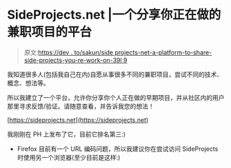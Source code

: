 # SideProjects.net |一个分享你正在做的兼职项目的平台

> 原文:[https://dev . to/sakun/side projects-net-a-platform-to-share-side-projects-you-re-work-on-39l 9](https://dev.to/sakun/sideprojects-net-a-platform-to-share-side-projects-you-re-working-on-39l9)

我知道很多人(包括我自己在内)自愿从事很多不同的兼职项目，尝试不同的技术、概念、想法等。

所以我建立了一个平台，允许你分享你个人正在做的早期项目，并从社区内的用户那里寻求反馈/验证。请随意查看，并告诉我您的想法！

[https://sideprojects.net](https://sideprojects.net)

我刚刚在 PH 上发布了它，目前它排名第三:)

*   Firefox 目前有一个 URL 编码问题，所以我建议你在尝试访问 SideProjects 时使用另一个浏览器(至少目前是这样:)